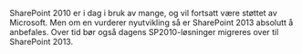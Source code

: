 SharePoint 2010 er i dag i bruk av mange, og vil fortsatt være støttet av Microsoft. Men om en vurderer nyutvikling så er SharePoint 2013 absolutt å anbefales. Over tid bør også dagens SP2010-løsninger migreres over til SharePoint 2013.